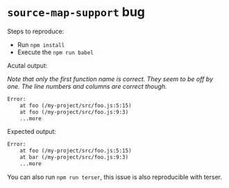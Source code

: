 # `source-map-support` bug

Steps to reproduce:

- Run `npm install`
- Execute the `npm run babel`

Acutal output:

_Note that only the first function name is correct. They seem to be off by one. The line numbers and columns are correct though._

```txt
Error:
    at foo (/my-project/src/foo.js:5:15)
    at foo (/my-project/src/foo.js:9:3)
    ...more
```

Expected output:

```txt
Error:
    at foo (/my-project/src/foo.js:5:15)
    at bar (/my-project/src/foo.js:9:3)
    ...more
```

You can also run `npm run terser`, this issue is also reproducible with terser.
